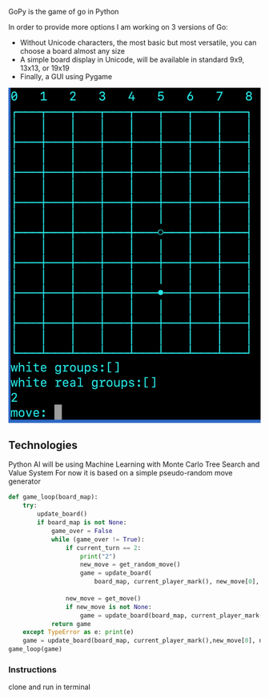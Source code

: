 GoPy is the game of go in Python

In order to provide more options I am working on 3 versions of Go:
* Without Unicode characters, the most basic but most versatile, you can choose a board almost any size
* A simple board display in Unicode, will be available in standard 9x9, 13x13, or 19x19
* Finally, a GUI using Pygame

![Screenshot](https://github.com/SammoMichael/GoPy/blob/master/unicode2.png)

## Technologies
Python
AI will be using Machine Learning with Monte Carlo Tree Search and Value System
For now it is based on a simple pseudo-random move generator
```python
def game_loop(board_map):
    try:
        update_board()
        if board_map is not None:
            game_over = False
            while (game_over != True):
                if current_turn == 2:
                    print("2")
                    new_move = get_random_move()
                    game = update_board(
                        board_map, current_player_mark(), new_move[0], new_move[1])

                new_move = get_move()
                if new_move is not None:
                    game = update_board(board_map, current_player_mark(), new_move[0], new_move[1])
            return game
    except TypeError as e: print(e)
    game = update_board(board_map, current_player_mark(),new_move[0], new_move[1])
game_loop(game)
```

### Instructions
clone and run in terminal

